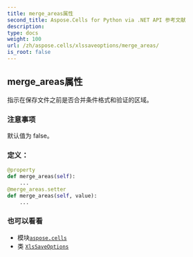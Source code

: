 ```yaml
---
title: merge_areas属性
second_title: Aspose.Cells for Python via .NET API 参考文献
description:
type: docs
weight: 100
url: /zh/aspose.cells/xlssaveoptions/merge_areas/
is_root: false
---
```

## merge_areas属性

指示在保存文件之前是否合并条件格式和验证的区域。

### 注意事项

默认值为 false。
### 定义：
```python
@property
def merge_areas(self):
    ...
@merge_areas.setter
def merge_areas(self, value):
    ...
```

### 也可以看看
* 模块[`aspose.cells`](../../)
* 类 [`XlsSaveOptions`](/cells/python-net/zh/aspose.cells/xlssaveoptions)
